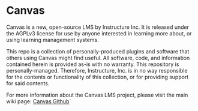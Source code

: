 # Canvas
Canvas is a new, open-source LMS by Instructure Inc. It is released under the AGPLv3 license for use by anyone interested in learning more about, or using learning management systems.

This repo is a collection of personally-produced plugins and software that others using Canvas might find useful. All software, code, and information contained herein is provided as-is with no warranty. This repository is personally-managed. Therefore, Instructure, Inc. is in no way responsible for the contents or functionality of this collection, or for providing support for said contents.

For more information about the Canvas LMS project, please visit the main wiki page:
[Canvas Github](http://github.com/instructure/canvas-lms/wiki)`